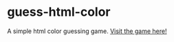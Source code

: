 # guess-html-color
A simple html color guessing game.
[Visit the game here!](https://thegiraffe.github.io/guess-html-color/)
